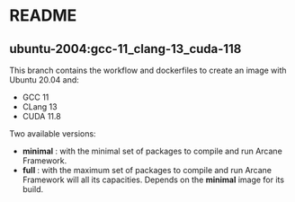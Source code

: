# README
## ubuntu-2004:gcc-11_clang-13_cuda-118

This branch contains the workflow and dockerfiles to create an
image with Ubuntu 20.04 and:
- GCC 11
- CLang 13
- CUDA 11.8

Two available versions:
- **minimal** : with the minimal set of packages to compile and 
  run Arcane Framework.
- **full** : with the maximum set of packages to compile and run
  Arcane Framework will all its capacities. Depends on the
  **minimal** image for its build.
